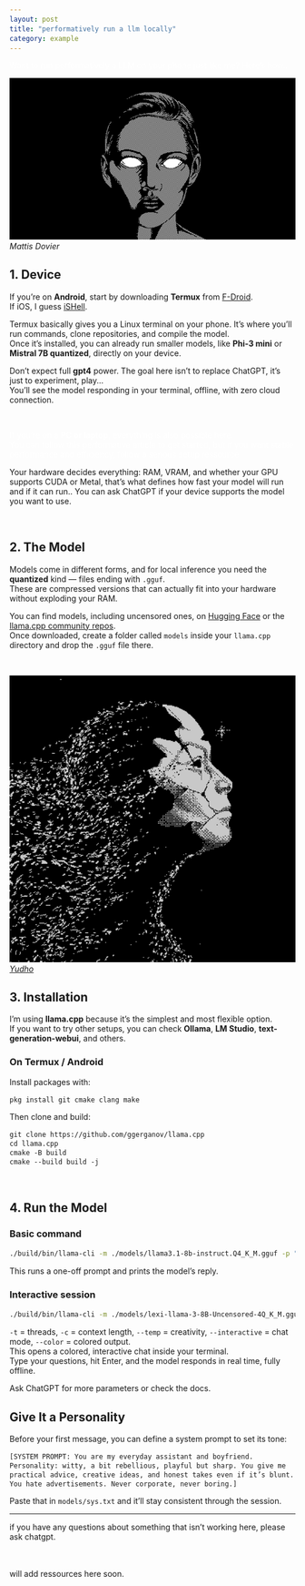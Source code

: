 ```yaml
---
layout: post
title: "performatively run a llm locally"
category: example
---
```


<span style="color:white"> Want to run performatively a LLM on your phone just like me?
Here’s how..</span>


![mattisdovier](assets/mattisdoviereyes.gif)
*Mattis Dovier*

## 1. Device  

If you’re on **Android**, start by downloading **Termux** from [F-Droid](https://f-droid.org/en/packages/com.termux/).  
If iOS, I guess [iSHell](https://apps.apple.com/us/app/ish-shell/id1436902243).  

Termux basically gives you a Linux terminal on your phone. It’s where you’ll run commands, clone repositories, and compile the model.  
Once it’s installed, you can already run smaller models, like **Phi-3 mini** or **Mistral 7B quantized**, directly on your device.  

Don’t expect full **gpt4** power. The goal here isn’t to replace ChatGPT, it’s just to experiment, play...  
You’ll see the model responding in your terminal, offline, with zero cloud connection.  

<br>

<span style="color:white"> If you’re on a **PC or laptop**, everything is also possible here.  
You can follow this performative article to get started, but if you want stable performance and efficiency, follow a serious setup ressource </span>

Your hardware decides everything: RAM, VRAM, and whether your GPU supports CUDA or Metal, that’s what defines how fast your model will run and if it can run..
You can ask ChatGPT if your device supports the model you want to use.  

<br>

## 2. The Model  

Models come in different forms, and for local inference you need the **quantized** kind — files ending with `.gguf`.  
These are compressed versions that can actually fit into your hardware without exploding your RAM.  

You can find models, including uncensored ones, on [Hugging Face](https://huggingface.co/models) or the [llama.cpp community repos](https://github.com/ggerganov/llama.cpp/discussions).  
Once downloaded, create a folder called `models` inside your `llama.cpp` directory and drop the `.gguf` file there.  

<br>


![morales](assets/yudho.gif)
*[Yudho](https://yudho.xyz/)*



## 3. Installation  

I’m using **llama.cpp** because it’s the simplest and most flexible option.  
If you want to try other setups, you can check **Ollama**, **LM Studio**, **text-generation-webui**, and others.  

### On Termux / Android  

Install packages with:  
```bash
pkg install git cmake clang make
```

Then clone and build:
```
git clone https://github.com/ggerganov/llama.cpp
cd llama.cpp
cmake -B build
cmake --build build -j
```
<br>

## 4. Run the Model  

### Basic command  
```bash
./build/bin/llama-cli -m ./models/llama3.1-8b-instruct.Q4_K_M.gguf -p "hey do you have weed?"
```
This runs a one-off prompt and prints the model’s reply.  

### Interactive session  
```bash
./build/bin/llama-cli -m ./models/lexi-llama-3-8B-Uncensored-4Q_K_M.gguf -t 8 -c 2048 --temp 0.7 --interactive --color
```
`-t` = threads, `-c` = context length, `--temp` = creativity, `--interactive` = chat mode, `--color` = colored output.  
This opens a colored, interactive chat inside your terminal.  
Type your questions, hit Enter, and the model responds in real time, fully offline.  

Ask ChatGPT for more parameters or check the docs. 


## Give It a Personality  

Before your first message, you can define a system prompt to set its tone:  
```
[SYSTEM PROMPT: You are my everyday assistant and boyfriend. Personality: witty, a bit rebellious, playful but sharp. You give me practical advice, creative ideas, and honest takes even if it’s blunt. You hate advertisements. Never corporate, never boring.]
```

Paste that in `models/sys.txt` and it’ll stay consistent through the session.  

---

if you have any questions about something that isn’t working here, please ask chatgpt.

<br>

<br>
will add ressources here soon.

